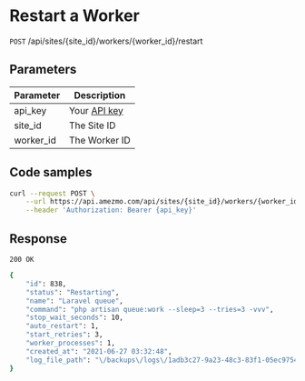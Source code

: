 

# Restart a Worker

`POST` /api/sites/{site_id}/workers/{worker_id}/restart

## Parameters
Parameter     |  Description   
------------- | -------------   
api_key       | Your [API key](/docs/api/authentication)
site_id       | The Site ID
worker_id     | The Worker ID


## Code samples

```bash
curl --request POST \
    --url https://api.amezmo.com/api/sites/{site_id}/workers/{worker_id}/restart \
    --header 'Authorization: Bearer {api_key}'
```

## Response

`200 OK`

```bash
{
    "id": 838,
    "status": "Restarting",
    "name": "Laravel queue",
    "command": "php artisan queue:work --sleep=3 --tries=3 -vvv",
    "stop_wait_seconds": 10,
    "auto_restart": 1,
    "start_retries": 3,
    "worker_processes": 1,
    "created_at": "2021-06-27 03:32:48",
    "log_file_path": "\/backups\/logs\/1adb3c27-9a23-48c3-83f1-05ec9754c479-worker.log"
}
```
